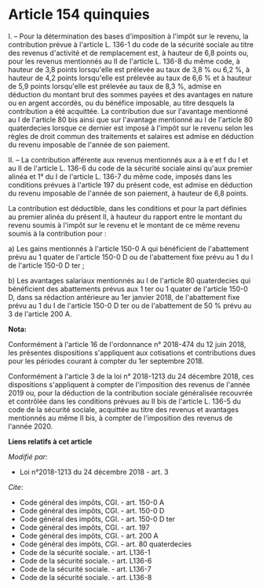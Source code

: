 # Article 154 quinquies

I. – Pour la détermination des bases d'imposition à l'impôt sur le revenu, la contribution prévue à l'article L. 136-1 du
code de la sécurité sociale au titre des revenus d'activité et de remplacement est, à hauteur de 6,8 points ou, pour les
revenus mentionnés au II de l'article L. 136-8 du même code, à hauteur de 3,8 points lorsqu'elle est prélevée au taux de 3,8
% ou 6,2 %, à hauteur de 4,2 points lorsqu'elle est prélevée au taux de 6,6 % et à hauteur de 5,9 points lorsqu'elle est
prélevée au taux de 8,3 %, admise en déduction du montant brut des sommes payées et des avantages en nature ou en argent
accordés, ou du bénéfice imposable, au titre desquels la contribution a été acquittée. La contribution due sur l'avantage
mentionné au I de l'article 80 bis ainsi que sur l'avantage mentionné au I de l'article 80 quaterdecies lorsque ce dernier
est imposé à l'impôt sur le revenu selon les règles de droit commun des traitements et salaires est admise en déduction du
revenu imposable de l'année de son paiement. 

II. – La contribution afférente aux revenus mentionnés aux a à e et f du I et au II de l'article L. 136-6 du code de la
sécurité sociale ainsi qu'aux premier alinéa et 1° du I de l'article L. 136-7 du même code, imposés dans les conditions
prévues à l'article 197 du présent code, est admise en déduction du revenu imposable de l'année de son paiement, à hauteur de
6,8 points. 

La contribution est déductible, dans les conditions et pour la part définies au premier alinéa du présent II, à hauteur du
rapport entre le montant du revenu soumis à l'impôt sur le revenu et le montant de ce même revenu soumis à la contribution
pour : 

a) Les gains mentionnés à l'article 150-0 A qui bénéficient de l'abattement prévu au 1 quater de l'article 150-0 D ou de
l'abattement fixe prévu au 1 du I de l'article 150-0 D ter ; 

b) Les avantages salariaux mentionnés au I de l'article 80 quaterdecies qui bénéficient des abattements prévus aux 1 ter ou 1
quater de l'article 150-0 D, dans sa rédaction antérieure au 1er janvier 2018, de l'abattement fixe prévu au 1 du I de
l'article 150-0 D ter ou de l'abattement de 50 % prévu au 3 de l'article 200 A.

**Nota:**

Conformément à l'article 16 de l'ordonnance n° 2018-474 du 12 juin 2018, les présentes dispositions s'appliquent aux
cotisations et contributions dues pour les périodes courant à compter du 1er septembre 2018.

Conformément à l'article 3 de la loi n° 2018-1213 du 24 décembre 2018, ces dispositions s'appliquent à compter de
l'imposition des revenus de l'année 2019 ou, pour la déduction de la contribution sociale généralisée recouvrée et contrôlée
dans les conditions prévues au II bis de l'article L. 136-5 du code de la sécurité sociale, acquittée au titre des revenus et
avantages mentionnés au même II bis, à compter de l'imposition des revenus de l'année 2020.

**Liens relatifs à cet article**

_Modifié par_:

  - Loi n°2018-1213 du 24 décembre 2018 - art. 3

_Cite_:

  - Code général des impôts, CGI. - art. 150-0 A
  - Code général des impôts, CGI. - art. 150-0 D
  - Code général des impôts, CGI. - art. 150-0 D ter
  - Code général des impôts, CGI. - art. 197
  - Code général des impôts, CGI. - art. 200 A
  - Code général des impôts, CGI. - art. 80 quaterdecies
  - Code de la sécurité sociale. - art. L136-1
  - Code de la sécurité sociale. - art. L136-6
  - Code de la sécurité sociale. - art. L136-7
  - Code de la sécurité sociale. - art. L136-8
